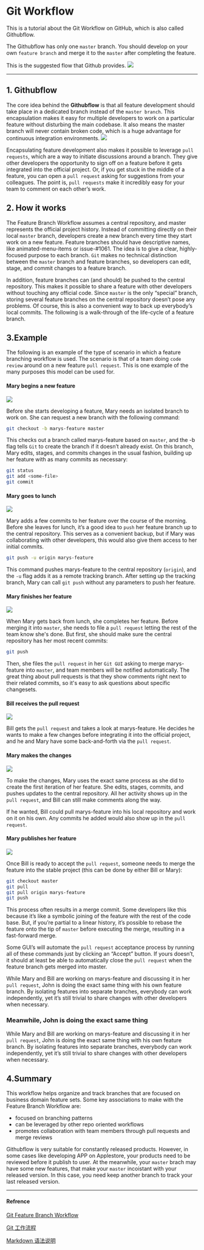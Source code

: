 # Git Workflow
This is a tutorial about the Git Workflow on GitHub, which is also called Githubflow.

The Githubflow has only one `master` branch. You should develop on your own `feature branch` and merge it to the `master` after completing the feature.  

This is the suggested flow that Github provides.
![](images/Githubflow.png)
***
## 1.  Githubflow

The core idea behind the **Githubflow** is that all feature development should take place in a dedicated branch instead of the `master branch`. This encapsulation makes it easy for multiple developers to work on a particular feature without disturbing the main codebase. It also means the master branch will never contain broken code, which is a huge advantage for continuous integration environments.
![](images/git-workflow-feature-branch-1.png)

Encapsulating feature development also makes it possible to leverage `pull requests`, which are a way to initiate discussions around a branch. They give other developers the opportunity to sign off on a feature before it gets integrated into the official project. Or, if you get stuck in the middle of a feature, you can open a `pull request` asking for suggestions from your colleagues. The point is, `pull requests` make it incredibly easy for your team to comment on each other’s work.


## 2. How it works                                                                                                                                   


The Feature Branch Workflow assumes a central repository, and master represents the official project history. Instead of committing directly on their local `master` branch, developers create a new branch every time they start work on a new feature. Feature branches should have descriptive names, like animated-menu-items or issue-#1061. The idea is to give a clear, highly-focused purpose to each branch. `Git` makes no technical distinction between the `master` branch and feature branches, so developers can edit, stage, and commit changes to a feature branch.
 

In addition, feature branches can (and should) be pushed to the central repository. This makes it possible to share a feature with other developers without touching any official code. Since `master` is the only “special” branch, storing several feature branches on the central repository doesn’t pose any problems. Of course, this is also a convenient way to back up everybody’s local commits. The following is a walk-through of the life-cycle of a feature branch.


## 3.Example

The following is an example of the type of scenario in which a feature branching workflow is used. The scenario is that of a team doing `code review` around on a new feature `pull request`. This is one example of the many purposes this model can be used for.


#### Mary begins a new feature

![](images/git-workflow-feature-branch-2.png)

Before she starts developing a feature, Mary needs an isolated branch to work on. She can request a new branch with the following command:

```bash
git checkout -b marys-feature master
```
This checks out a branch called marys-feature based on `master`, and the -b flag tells `Git` to create the branch if it doesn’t already exist. On this branch, Mary edits, stages, and commits changes in the usual fashion, building up her feature with as many commits as necessary:

```bash
git status
git add <some-file>
git commit
```

#### Mary goes to lunch

![](images/git-workflow-feature-branch-3.png)

Mary adds a few commits to her feature over the course of the morning. Before she leaves for lunch, it’s a good idea to `push` her feature branch up to the central repository. This serves as a convenient backup, but if Mary was collaborating with other developers, this would also give them access to her initial commits.

```bash
git push -u origin marys-feature
```

This command pushes marys-feature to the central repository (`origin`), and the `-u` flag adds it as a remote tracking branch. After setting up the tracking branch, Mary can call `git push` without any parameters to push her feature.

#### Mary finishes her feature

![](images/git-workflow-feature-branch-4.png)

When Mary gets back from lunch, she completes her feature. Before merging it into `master`, she needs to file a `pull request` letting the rest of the team know she's done. But first, she should make sure the central repository has her most recent commits:

```bash
git push
```
Then, she files the `pull request` in her `Git GUI` asking to merge marys-feature into `master`, and team members will be notified automatically. The great thing about pull requests is that they show comments right next to their related commits, so it's easy to ask questions about specific changesets.

#### Bill receives the pull request

![](images/git-workflow-feature-branch-5.png)

Bill gets the `pull request` and takes a look at marys-feature. He decides he wants to make a few changes before integrating it into the official project, and he and Mary have some back-and-forth via the `pull request`.

#### Mary makes the changes

![](images/git-workflow-feature-branch-6.png)

To make the changes, Mary uses the exact same process as she did to create the first iteration of her feature. She edits, stages, commits, and pushes updates to the central repository. All her activity shows up in the `pull request`, and Bill can still make comments along the way.

If he wanted, Bill could pull marys-feature into his local repository and work on it on his own. Any commits he added would also show up in the `pull request`.

#### Mary publishes her feature

![](images/git-workflow-feature-branch-7.png)

Once Bill is ready to accept the `pull request`, someone needs to merge the feature into the stable project (this can be done by either Bill or Mary):

```bash
git checkout master
git pull
git pull origin marys-feature
git push
```

This process often results in a merge commit. Some developers like this because it’s like a symbolic joining of the feature with the rest of the code base. But, if you’re partial to a linear history, it’s possible to rebase the feature onto the tip of `master` before executing the merge, resulting in a fast-forward merge.

Some GUI’s will automate the `pull request` acceptance process by running all of these commands just by clicking an “Accept” button. If yours doesn’t, it should at least be able to automatically close the `pull request` when the feature branch gets merged into master.


While Mary and Bill are working on marys-feature and discussing it in her `pull request`, John is doing the exact same thing with his own feature branch. By isolating features into separate branches, everybody can work independently, yet it’s still trivial to share changes with other developers when necessary.

### Meanwhile, John is doing the exact same thing


While Mary and Bill are working on marys-feature and discussing it in her `pull request`, John is doing the exact same thing with his own feature branch. By isolating features into separate branches, everybody can work independently, yet it’s still trivial to share changes with other developers when necessary.

## 4.Summary

 This workflow helps organize and track branches that are focused on business domain feature sets. Some key associations to make with the Feature Branch Workflow are:

- focused on branching patterns
- can be leveraged by other repo oriented workflows
- promotes collaboration with team members through pull requests and merge reviews

Githubflow is very suitable for constantly released products. However, in some cases like developing APP on Applestore, your products need to be reviewed before it publish to user. At the meanwhile, your `master` brach may have some new features, that make your `master` incoistant with your released version. In this case, you need keep another branch to track your last released version.  
  
    

***
#### Refrence
[Git Feature Branch Workflow](https://www.atlassian.com/git/tutorials/comparing-workflows/feature-branch-workflow)

[Git 工作流程](http://www.ruanyifeng.com/blog/2015/12/git-workflow.html)  

[Markdown 语法说明](http://www.appinn.com/markdown/#p)
